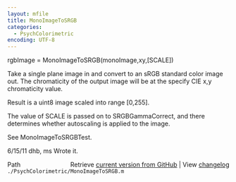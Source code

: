 ```yaml
---
layout: mfile
title: MonoImageToSRGB
categories:
  - PsychColorimetric
encoding: UTF-8
---
```


rgbImage = MonoImageToSRGB(monoImage,xy,[SCALE])

Take a single plane image in and convert to an sRGB standard
color image out.  The chromaticity of the output image will
be at the specify CIE x,y chromaticity value.

Result is a uint8 image scaled into range [0,255].

The value of SCALE is passed on to SRGBGammaCorrect, and
there determines whether autoscaling is applied to the image.

See MonoImageToSRGBTest.

6/15/11  dhb, ms  Wrote it.


<div class="code_header" style="text-align:right;">
  <span style="float:left;">Path&nbsp;&nbsp;</span> <span class="counter">Retrieve <a href=
  "https://raw.github.com/Psychtoolbox-3/Psychtoolbox-3/beta/./PsychColorimetric/MonoImageToSRGB.m">current version from GitHub</a> | View <a href=
  "https://github.com/Psychtoolbox-3/Psychtoolbox-3/commits/beta/./PsychColorimetric/MonoImageToSRGB.m">changelog</a></span>
</div>
<div class="code">
  <code>./PsychColorimetric/MonoImageToSRGB.m</code>
</div>
